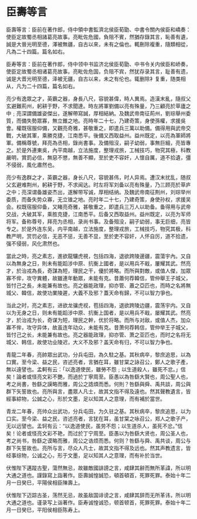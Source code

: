 # 臣壽等言

臣壽等言：臣前在著作郎，侍中領中書監濟北侯臣荀勖、中書令關內侯臣和嶠奏：使臣定故蜀丞相諸葛亮故事。亮毗佐危國，負阻不賓，然猶存錄其言，恥善有遺，誠是大晉光明至德，澤被無疆，自古以來，未有之倫也。輒刪除複重，隨類相從，凡為二十四篇。篇名如右。

臣寿等言：臣前在著作郎，侍中领中书监济北侯臣荀勖、中书令关内侯臣和峤奏，使臣定故蜀丞相诸葛亮故事。亮毗佐危国，负阻不宾，然犹存录其言，耻善有遗，诚是大晋光明至德，泽被无疆，自古以来，未之有伦也。辄删除衤复重，随类相从，凡为二十四篇，篇名如右。

亮少有逸眾之才，英霸之器，身長八尺，容貌甚偉，時人異焉。造漢末亂，隨叔父玄避難荊州，躬耕于野，不求聞達。時左將軍劉備以亮有殊量，乃三顧亮於草廬之中﹔亮深謂備雄姿傑出，遂解帶寫誠，厚相結納。及魏武帝南征荊州，劉琮舉州委質，而備失勢眾寡，無立錐之地。亮時年二十七，乃建奇策，身使孫權，求援吳會。權既宿服仰備，又觀亮奇雅，甚敬重之，即遣兵三萬以助備。備得用與武帝交戰，大破其軍，乘勝克捷，江南悉平。後備又西取益州。益州既定，以亮為軍師將軍。備稱尊號，拜亮為丞相，錄尚書事。及備殂沒，嗣子幼弱，事無巨細，亮皆專之。於是外連東吳，內平南越，立法施度，整理戎旅，工械技巧，物究其極，科教嚴明，賞罰必信，無惡不懲，無善不顯，至於吏不容奸，人懷自厲，道不拾遺，彊不侵弱，風化肅然也。

亮少有逸群之才，英霸之器，身长八尺，容貌甚伟，时人异焉。遭汉末扰乱，随叔父玄避难荆州，躬耕于野，不求闻达。时左将军刘备以亮有殊量，乃三顾亮於草庐之中；亮深谓备雄姿杰出，遂解带写诚，厚相结纳。及魏武帝南征荆州，刘琮举州委质，而备失势众寡，无立锥之地。亮时年二十七，乃建奇策，身使孙权，求援吴会。权既宿服仰备，又睹亮奇雅，甚敬重之，即遣兵三万人以助备。备得用与武帝交战，大破其军，乘胜克捷，江南悉平。后备又西取益州。益州既定，以亮为军师将军。备称尊号，拜亮为丞相，录尚书事。及备殂没，嗣子幼弱，事无巨细，亮皆专之。於是外连东吴，内平南越，立法施度，整理戎旅，工械技巧，物究其极，科教严明，赏罚必信，无恶不惩，无善不显，至於吏不容奸，人怀自厉，道不拾遗，强不侵弱，风化肃然也。

當此之時，亮之素志，進欲龍驤虎視，包括四海，退欲跨陵邊疆，震蕩宇內。又自以為無身之日，則未有能蹈涉中原、抗衡上國者，是以用兵不戢，屢耀其武。然亮才，於治戎為長，奇謀為短，理民之干，優於將略。而所與對敵，或值人傑，加眾寡不侔，攻守異體，故雖連年動眾，未能有克。昔蕭何荐韓信，管仲舉王子城父，皆忖己之長，未能兼有故也。亮之器能政理，抑亦管、蕭之亞匹也，而時之名將無城父、韓信，故使功業陵遲，大義不及邪？蓋天命有歸，不可以智力爭也。

当此之时，亮之素志，进欲龙骧虎视，苞括四海，退欲跨陵边疆，震荡宇内。又自以为无身之日，则未有能蹈涉中原、抗衡上国者，是以用兵不戢，屡耀其武。然亮才，於治戎为长，奇谋为短，理民之幹，优於将略。而所与对敌，或值人杰，加众寡不侔，攻守异体，故虽连年动众，未能有克。昔萧何荐韩信，管仲举王子城父，皆忖己之长，未能兼有故也。亮之器能政理，抑亦管、萧之亚匹也，而时之名将无城父、韩信，故使功业陵迟，大义不及邪？盖天命有归，不可以智力争也。

青龍二年春，亮帥眾出武功，分兵屯田，為久駐之基。其秋病卒，黎庶追思，以為口實。至今梁、益之民，咨述亮者，言猶在耳，雖甘棠之詠召公，鄭人之歌子產，無以遠譬也。孟軻有云：「以逸道使民，雖勞不怨﹔以生道殺人，雖死不忿。」信矣！論者或怪亮文彩不艷，而過於丁寧周至。臣愚以為咎繇大賢也，周公聖人也，考之尚書，咎繇之謨略而雅，周公之誥煩而悉。何則？咎繇與舜、禹共談，周公與群下矢誓故也。亮所與言，盡眾人凡士，故其文指不得及遠也。然其聲教遺言，皆經事綜物，公誠之心，形於文墨，足以知其人之意理，而有補於當世。

青龙二年春，亮帅众出武功，分兵屯田，为久驻之基。其秋病卒，黎庶追思，以为口实。至今梁、益之民，咨述亮者，言犹在耳，虽甘棠之咏召公，郑人之歌子产，无以远譬也。孟轲有云：“以逸道使民，虽劳不怨；以生道杀人，虽死不忿。”信矣！论者或怪亮文彩不艳，而过於丁宁周至。臣愚以为咎繇大贤也，周公圣人也，考之尚书，咎繇之谟略而雅，周公之诰烦而悉。何则？咎繇与舜、禹共谈，周公与群下矢誓故也。亮所与言，尽众人凡士，故其文指不得及远也。然其声教遗言，皆经事综物，公诚之心，形于文墨，足以知其人之意理，而有补於当世。

伏惟陛下邁蹤古聖，蕩然無忌，故雖敵國誹謗之言，咸肆其辭而無所革諱，所以明大通之道也。謹錄寫上詣著作。臣壽誠惶誠恐，頓首頓首，死罪死罪。泰始十年二月一日癸巳，平陽侯相臣陳壽上。

伏惟陛下迈踪古圣，荡然无忌，故虽敌国诽谤之言，咸肆其辞而无所革讳，所以明大通之道也。谨录写上诣著作。臣寿诚惶诚恐，顿首顿首，死罪死罪。泰始十年二月一日癸巳，平阳侯相臣陈寿上。

